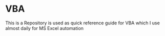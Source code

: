 # VBA

This is a Repository is used as quick reference guide for VBA which I use almost daily for MS Excel automation
